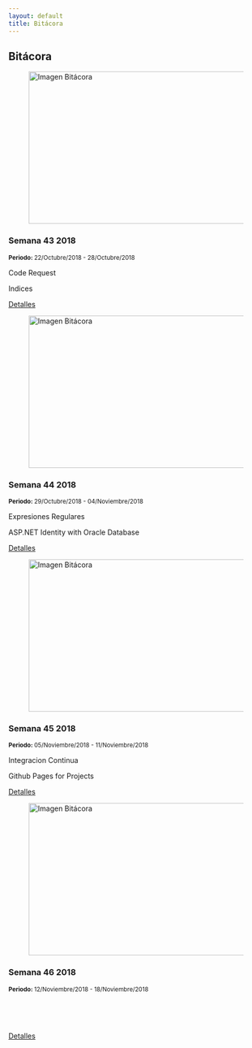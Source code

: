 ```yaml
---
layout: default
title: Bitácora
---
```

<section class="journeylog" id="journeylog">
    <div class="container">
        <h2>
            Bitácora
        </h2>
        <!-- <br> -->
        <!-- https://espanol.epochconverter.com/semanas/2018 -->
        <div class="journeylog-container">
            <article class="week">
                <div>
                    <figure class="week-imageContainer">
                        <img class="week-image" src="images/journeylog/Vital_Strike_SoC.jpg" width="500" height="300"
                            alt="Imagen Bitácora" />
                    </figure>
                </div>
                <div class="week-details">
                    <h3 class="week-name">
                        Semana 43 2018
                    </h3>
                    <p class="week-period">
                        <small><strong>Periodo: </strong>22/Octubre/2018 - 28/Octubre/2018</small>
                    </p>
                    <p class="week-achievement">
                        Code Request
                    </p>
                    <p class="week-achievement">
                        Indices
                    </p>
                    <a class="week-url" href="#ningunLado">Detalles</a>
                </div>
            </article>
            <article class="week">
                <div>
                    <figure class="week-imageContainer">
                        <img class="week-image" src="images/journeylog/Star-Wars-Repubnlic-Commando-1280x720.jpg" width="500"
                            height="300" alt="Imagen Bitácora" />
                    </figure>
                </div>
                <div class="week-details">
                    <h3 class="week-name">
                        Semana 44 2018
                    </h3>
                    <p class="week-period">
                        <small><strong>Periodo: </strong>29/Octubre/2018 - 04/Noviembre/2018</small>
                    </p>
                    <p class="week-achievement">
                        Expresiones Regulares
                    </p>
                    <p class="week-achievement">
                        ASP.NET Identity with Oracle Database
                    </p>
                    <a class="week-url" href="#ningunLado">Detalles</a>
                </div>
            </article>
            <article class="week">
                <div>
                    <figure class="week-imageContainer">
                        <img class="week-image" src="images/journeylog/Jedi_Briefing_Room.jpg" width="500" height="300"
                            alt="Imagen Bitácora" />
                    </figure>
                </div>
                <div class="week-details">
                    <h3 class="week-name">
                        Semana 45 2018
                    </h3>
                    <p class="week-period">
                        <small><strong>Periodo: </strong>05/Noviembre/2018 - 11/Noviembre/2018</small>
                    </p>
                    <p class="week-achievement">
                        Integracion Continua
                    </p>
                    <p class="week-achievement">
                        Github Pages for Projects
                    </p>
                    <a class="week-url" href="#ningunLado">Detalles</a>
                </div>
            </article>
            <article class="week">
                <div>
                    <figure class="week-imageContainer">
                        <img class="week-image" src="images/journeylog/3004968-abyk1a7svf0tade42m0v.jpg" width="500"
                            height="300" alt="Imagen Bitácora" />
                    </figure>
                </div>
                <div class="week-details">
                    <h3 class="week-name">
                        Semana 46 2018
                    </h3>
                    <p class="week-period">
                        <small><strong>Periodo: </strong>12/Noviembre/2018 - 18/Noviembre/2018</small>
                    </p>
                    <p class="week-achievement">
                        &nbsp
                    </p>
                    <p class="week-achievement">
                        &nbsp
                    </p>
                    <a class="week-url" href="#ningunLado">Detalles</a>
                </div>
            </article>
        </div>
    </div>
</section>